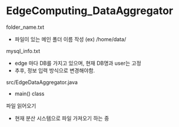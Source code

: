 # EdgeComputing_DataAggregator

folder_name.txt
   - 파일이 있는 메인 폴더 이름 작성 (ex) /home/data/
 
 mysql_info.txt
   - edge 마다 DB를 가지고 있으며, 현재 DB명과 user는 고정
   - 추후, 정보 입력 방식으로 변경해야함.
  
src/EdgeDataAggregator.java
   - main() class
   
파일 읽어오기
   - 현재 분산 시스템으로 파일 가져오기 하는 중
